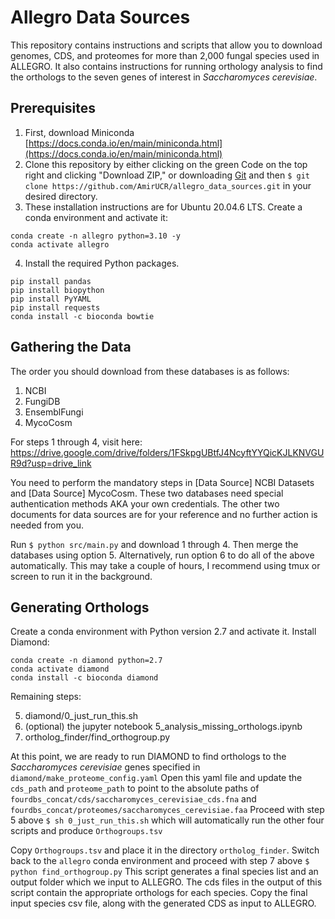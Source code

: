# Allegro Data Sources

This repository contains instructions and scripts that allow you to download genomes, CDS, and proteomes for more than 2,000 fungal species used in ALLEGRO. It also contains instructions for running orthology analysis to find the orthologs to the seven genes of interest in _Saccharomyces cerevisiae_.

## Prerequisites
1. First, download Miniconda [https://docs.conda.io/en/main/miniconda.html](https://docs.conda.io/en/main/miniconda.html)
2. Clone this repository by either clicking on the green Code on the top right and clicking "Download ZIP," or downloading [Git](https://git-scm.com/book/en/v2/Getting-Started-Installing-Git) and then `$ git clone https://github.com/AmirUCR/allegro_data_sources.git` in your desired directory.
3. These installation instructions are for Ubuntu 20.04.6 LTS. Create a conda environment and activate it:

```
conda create -n allegro python=3.10 -y
conda activate allegro
```

4. Install the required Python packages.

```
pip install pandas
pip install biopython
pip install PyYAML
pip install requests
conda install -c bioconda bowtie
```

## Gathering the Data
The order you should download from these databases is as follows:

1. NCBI
2. FungiDB
3. EnsemblFungi
4. MycoCosm

For steps 1 through 4, visit here: https://drive.google.com/drive/folders/1FSkpgUBtfJ4NcyftYYQicKJLKNVGUR9d?usp=drive_link


You need to perform the mandatory steps in [Data Source] NCBI Datasets and [Data Source] MycoCosm. These two databases need special authentication methods AKA your own credentials. The other two documents for data sources are for your reference and no further action is needed from you.


Run `$ python src/main.py` and download 1 through 4. Then merge the databases using option 5. Alternatively, run option 6 to do all of the above automatically. This may take a couple of hours, I recommend using tmux or screen to run it in the background.


## Generating Orthologs

Create a conda environment with Python version 2.7 and activate it. Install Diamond:

```
conda create -n diamond python=2.7
conda activate diamond
conda install -c bioconda diamond
```

Remaining steps:

5. diamond/0_just_run_this.sh
6. (optional) the jupyter notebook 5_analysis_missing_orthologs.ipynb
7. ortholog_finder/find_orthogroup.py

At this point, we are ready to run DIAMOND to find orthologs to the _Saccharomyces cerevisiae_ genes specified in `diamond/make_proteome_config.yaml` Open this yaml file and update the `cds_path` and `proteome_path` to point to the absolute paths of `fourdbs_concat/cds/saccharomyces_cerevisiae_cds.fna` and `fourdbs_concat/proteomes/saccharomyces_cerevisiae.faa` Proceed with step 5 above `$ sh 0_just_run_this.sh` which will automatically run the other four scripts and produce `Orthogroups.tsv`

Copy `Orthogroups.tsv` and place it in the directory `ortholog_finder`. Switch back to the `allegro` conda environment and proceed with step 7 above `$ python find_orthogroup.py` This script generates a final species list and an output folder which we input to ALLEGRO. The cds files in the output of this script contain the appropriate orthologs for each species. Copy the final input species csv file, along with the generated CDS as input to ALLEGRO.
